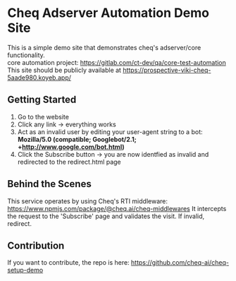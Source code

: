# Cheq Adserver Automation Demo Site

This is a simple demo site that demonstrates cheq's adserver/core functionality.    
core automation project: https://gitlab.com/ct-dev/qa/core-test-automation    
This site should be publicly available at https://prospective-viki-cheq-5aade980.koyeb.app/     

## Getting Started

1. Go to the website
2. Click any link -> everything works
3. Act as an invalid user by editing your user-agent string to a bot: **Mozilla/5.0 (compatible; Googlebot/2.1; +http://www.google.com/bot.html)**
4. Click the Subscribe button -> you are now identfied as invalid and redirected to the redirect.html page

## Behind the Scenes

This service operates by using Cheq's RTI middleware: https://www.npmjs.com/package/@cheq.ai/cheq-middlewares
It intercepts the request to the 'Subscribe' page and validates the visit. If invalid, redirect.

## Contribution

If you want to contribute, the repo is here: https://github.com/cheq-ai/cheq-setup-demo
